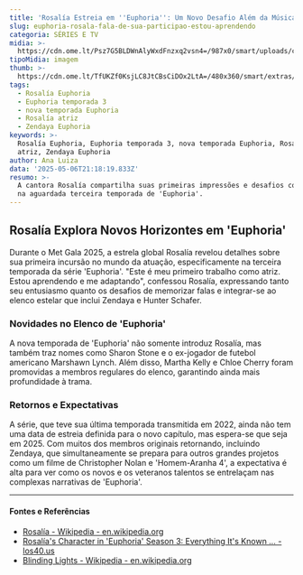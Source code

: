 ```yaml
---
title: 'Rosalía Estreia em ''Euphoria'': Um Novo Desafio Além da Música'
slug: euphoria-rosala-fala-de-sua-participao-estou-aprendendo
categoria: SÉRIES E TV
midia: >-
  https://cdn.ome.lt/Psz7G5BLDWnAlyWxdFnzxq2vsn4=/987x0/smart/uploads/conteudo/fotos/Design_sem_nome_-_2025-05-06T181141.262.png
tipoMidia: imagem
thumb: >-
  https://cdn.ome.lt/TfUKZf0KsjLC8JtCBsCiDOx2LtA=/480x360/smart/extras/conteudos/Design_sem_nome_-_2025-05-06T181141.262.png
tags:
  - Rosalía Euphoria
  - Euphoria temporada 3
  - nova temporada Euphoria
  - Rosalía atriz
  - Zendaya Euphoria
keywords: >-
  Rosalía Euphoria, Euphoria temporada 3, nova temporada Euphoria, Rosalía
  atriz, Zendaya Euphoria
author: Ana Luiza
data: '2025-05-06T21:18:19.833Z'
resumo: >-
  A cantora Rosalía compartilha suas primeiras impressões e desafios como atriz
  na aguardada terceira temporada de 'Euphoria'.
---
```


## Rosalía Explora Novos Horizontes em 'Euphoria'

Durante o Met Gala 2025, a estrela global Rosalía revelou detalhes sobre sua primeira incursão no mundo da atuação, especificamente na terceira temporada da série 'Euphoria'. "Este é meu primeiro trabalho como atriz. Estou aprendendo e me adaptando", confessou Rosalía, expressando tanto seu entusiasmo quanto os desafios de memorizar falas e integrar-se ao elenco estelar que inclui Zendaya e Hunter Schafer.

### Novidades no Elenco de 'Euphoria'

A nova temporada de 'Euphoria' não somente introduz Rosalía, mas também traz nomes como Sharon Stone e o ex-jogador de futebol americano Marshawn Lynch. Além disso, Martha Kelly e Chloe Cherry foram promovidas a membros regulares do elenco, garantindo ainda mais profundidade à trama.

### Retornos e Expectativas

A série, que teve sua última temporada transmitida em 2022, ainda não tem uma data de estreia definida para o novo capítulo, mas espera-se que seja em 2025. Com muitos dos membros originais retornando, incluindo Zendaya, que simultaneamente se prepara para outros grandes projetos como um filme de Christopher Nolan e 'Homem-Aranha 4', a expectativa é alta para ver como os novos e os veteranos talentos se entrelaçam nas complexas narrativas de 'Euphoria'.

---

#### Fontes e Referências

- [Rosalía - Wikipedia - en.wikipedia.org](https://en.wikipedia.org/wiki/Rosal%C3%ADa)
- [Rosalía's Character in 'Euphoria' Season 3: Everything It's Known ... - los40.us](https://los40.us/2025/rosalias-character-in-euphoria-season-3-everything-its-known-and-theories-so-far-32838.html)
- [Blinding Lights - Wikipedia - en.wikipedia.org](https://en.wikipedia.org/wiki/Blinding_Lights)
